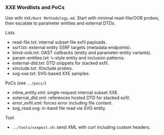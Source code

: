 ### XXE Wordlists and PoCs

Use with `XXE/Hunt Methodology.md`. Start with minimal read-file/OOB probes, then escalate to parameter entities and external DTDs.

Lists
- read-file.txt: internal subset file exfil payloads.
- ssrf.txt: external entity SSRF targets (metadata endpoints).
- blind-oob.txt: OAST callbacks (entity and parameter-entity variants).
- param-entities.txt: `%`-style entity and inclusion patterns.
- external-dtd.txt: DTD snippets for stacked exfil.
- xinclude.txt: XInclude probes.
- svg-xxe.txt: SVG-based XXE samples.

PoCs (see `../pocs/`)
- inline_entity.xml: single-request internal subset XXE.
- external_dtd.xml: references hosted DTD for stacked exfil.
- error_exfil.xml: forces error including file content.
- svg_read.svg: in-band file read via SVG entity.

Tool
- `../tools/xxepost.sh`: send XML with curl including custom headers.

